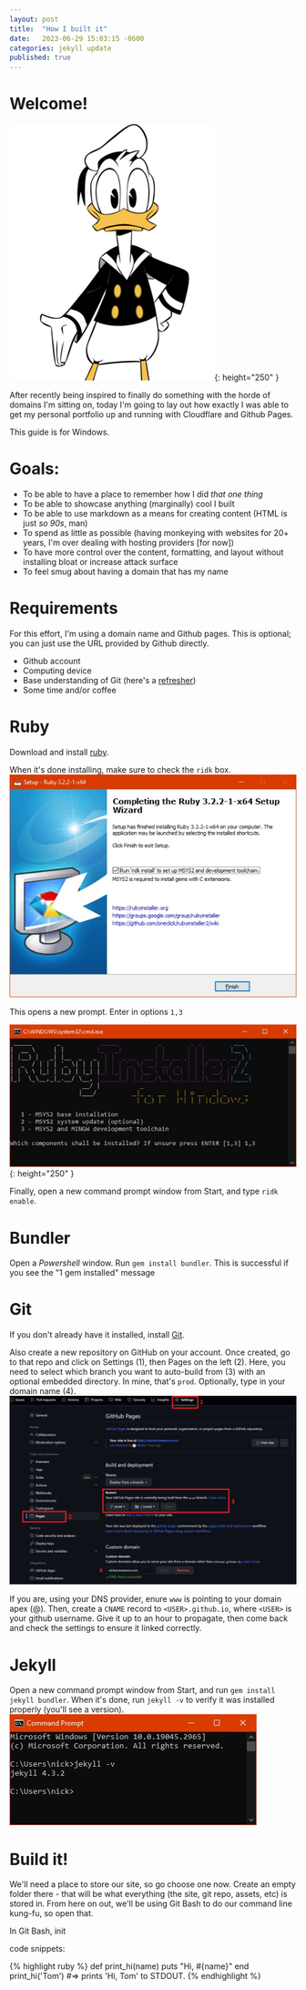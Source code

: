 ```yaml
---
layout: post
title:  "How I built it"
date:   2023-06-29 15:03:15 -0600
categories: jekyll update
published: true
---
```

# Welcome!

![Duck](/assets/images/Donald_Duck.png){: height="250" }

After recently being inspired to finally do something with the horde of domains I'm sitting on, today I'm going to lay out how exactly I was able to get my personal portfolio up and running with Cloudflare and Github Pages. 

This guide is for Windows.

# Goals:
* To be able to have a place to remember how I did _that one thing_
* To be able to showcase anything (marginally) cool I built
* To be able to use markdown as a means for creating content (HTML is just _so 90s_, man)
* To spend as little as possible (having monkeying with websites for 20+ years, I'm over dealing with hosting providers [for now])
* To have more control over the content, formatting, and layout without installing bloat or increase attack surface
* To feel smug about having a domain that has my name


# Requirements
For this effort, I'm using a domain name and Github pages. This is optional; you can just use the URL provided by Github directly.
* Github account
* Computing device
* Base understanding of Git (here's a [refresher][conversational-git])
* Some time and/or coffee

# Ruby
Download and install [ruby][ruby]. 

When it's done installing, make sure to check the `ridk` box.
![RubyInstall](/assets/images/guides/ruby_install.jpg)

This opens a new prompt. Enter in options `1,3`

![RubyInstall2](/assets/images/guides/ruby_install2.jpg){: height="250" }

Finally, open a new command prompt window from Start, and type `ridk enable`.

# Bundler
Open a _Powershell_ window. Run `gem install bundler`. This is successful if you see the "1 gem installed" message

# Git
If you don't already have it installed, install [Git][git].

Also create a new repository on GitHub on your account. Once created, go to that repo and click on Settings (1), then Pages on the left (2). Here, you need to select which branch you want to auto-build from (3) with an optional embedded directory. In mine, that's `prod`. Optionally, type in your domain name (4).
![GitHubPages](/assets/images/guides/github_pages.jpg)

If you are, using your DNS provider, enure `www` is pointing to your domain apex (@). Then, create a `CNAME` record to `<USER>.github.io`, where `<USER>` is your github username. Give it up to an hour to propagate, then come back and check the settings to ensure it linked correctly.

# Jekyll
Open a new command prompt window from Start, and run `gem install jekyll bundler`. When it's done, run `jekyll -v` to verify it was installed properly (you'll see a version).
![jekyllv](/assets/images/guides/jekyll.jpg)

# Build it!
We'll need a place to store our site, so go choose one now. Create an empty folder there - that will be what everything (the site, git repo, assets, etc) is stored in. From here on out, we'll be using Git Bash to do our command line kung-fu, so open that.

In Git Bash, init





code snippets:

{% highlight ruby %}
def print_hi(name)
  puts "Hi, #{name}"
end
print_hi('Tom')
#=> prints 'Hi, Tom' to STDOUT.
{% endhighlight %}


[conversational-git]: https://alanhohn.com/extras/conversational-git/
[ruby]: https://www.ruby-lang.org/en/documentation/installation/
[git]: https://gitforwindows.org/
